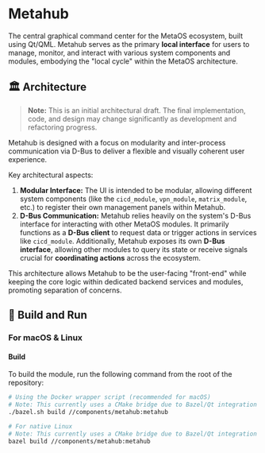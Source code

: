 # Metahub

The central graphical command center for the MetaOS ecosystem, built using Qt/QML. Metahub serves as the primary **local interface** for users to manage, monitor, and interact with various system components and modules, embodying the "local cycle" within the MetaOS architecture.

## 🏛️ Architecture

> **Note:** This is an initial architectural draft. The final implementation, code, and design may change significantly as development and refactoring progress.

Metahub is designed with a focus on modularity and inter-process communication via D-Bus to deliver a flexible and visually coherent user experience.

Key architectural aspects:

1.  **Modular Interface:** The UI is intended to be modular, allowing different system components (like the `cicd_module`, `vpn_module`, `matrix_module`, etc.) to register their own management panels within Metahub.
2.  **D-Bus Communication:** Metahub relies heavily on the system's D-Bus interface for interacting with other MetaOS modules. It primarily functions as a **D-Bus client** to request data or trigger actions in services like `cicd_module`. Additionally, Metahub exposes its own **D-Bus interface**, allowing other modules to query its state or receive signals crucial for **coordinating actions** across the ecosystem.

This architecture allows Metahub to be the user-facing "front-end" while keeping the core logic within dedicated backend services and modules, promoting separation of concerns.

## 🚀 Build and Run

### For macOS & Linux

#### Build

To build the module, run the following command from the root of the repository:

```bash
# Using the Docker wrapper script (recommended for macOS)
# Note: This currently uses a CMake bridge due to Bazel/Qt integration challenges.
./bazel.sh build //components/metahub:metahub

# For native Linux
# Note: This currently uses a CMake bridge due to Bazel/Qt integration challenges.
bazel build //components/metahub:metahub